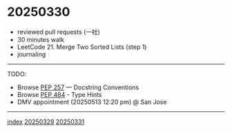 <head><meta name="viewport" content="width=device-width, initial-scale=1.0, user-scalable=yes" /><meta charset="UTF-8"></head>

# 20250330

- reviewed pull requests (一社)
- 30 minutes walk
- LeetCode 21. Merge Two Sorted Lists (step 1)
- journaling

---

TODO:

- Browse [PEP 257](https://peps.python.org/pep-0257/) — Docstring Conventions
- Browse [PEP 484](https://peps.python.org/pep-0484/) - Type Hints
- DMV appointment (20250513 12:20 pm) @ San Jose

---

[index](../../index.html)
[20250329](20250329.html)
[20250331](20250331.html)
